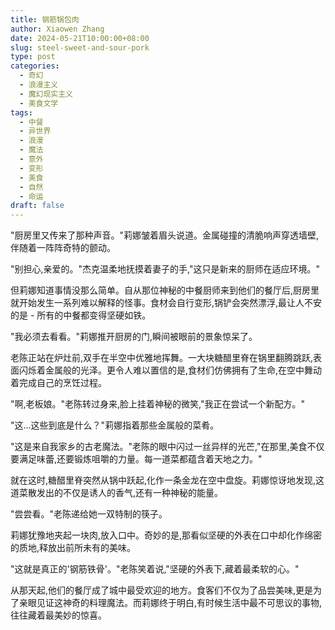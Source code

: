 ```yaml
---
title: 钢筋锅包肉
author: Xiaowen Zhang
date: 2024-05-21T10:00:00+08:00
slug: steel-sweet-and-sour-pork
type: post
categories:
  - 奇幻
  - 浪漫主义
  - 魔幻现实主义
  - 美食文学
tags:
  - 中餐
  - 异世界
  - 浪漫
  - 魔法
  - 意外
  - 变形
  - 美食
  - 自然
  - 命运
draft: false
---
```


"厨房里又传来了那种声音。"莉娜皱着眉头说道。金属碰撞的清脆响声穿透墙壁,伴随着一阵阵奇特的颤动。

"别担心,亲爱的。"杰克温柔地抚摸着妻子的手,"这只是新来的厨师在适应环境。"

但莉娜知道事情没那么简单。自从那位神秘的中餐厨师来到他们的餐厅后,厨房里就开始发生一系列难以解释的怪事。食材会自行变形,锅铲会突然漂浮,最让人不安的是 - 所有的中餐都变得坚硬如铁。

"我必须去看看。"莉娜推开厨房的门,瞬间被眼前的景象惊呆了。

老陈正站在炉灶前,双手在半空中优雅地挥舞。一大块糖醋里脊在锅里翻腾跳跃,表面闪烁着金属般的光泽。更令人难以置信的是,食材们仿佛拥有了生命,在空中舞动着完成自己的烹饪过程。

"啊,老板娘。"老陈转过身来,脸上挂着神秘的微笑,"我正在尝试一个新配方。"

"这...这些到底是什么？"莉娜指着那些金属般的菜肴。

"这是来自我家乡的古老魔法。"老陈的眼中闪过一丝异样的光芒,"在那里,美食不仅要满足味蕾,还要锻炼咀嚼的力量。每一道菜都蕴含着天地之力。"

就在这时,糖醋里脊突然从锅中跃起,化作一条金龙在空中盘旋。莉娜惊讶地发现,这道菜散发出的不仅是诱人的香气,还有一种神秘的能量。

"尝尝看。"老陈递给她一双特制的筷子。

莉娜犹豫地夹起一块肉,放入口中。奇妙的是,那看似坚硬的外表在口中却化作绵密的质地,释放出前所未有的美味。

"这就是真正的'钢筋铁骨'。"老陈笑着说,"坚硬的外表下,藏着最柔软的心。"

从那天起,他们的餐厅成了城中最受欢迎的地方。食客们不仅为了品尝美味,更是为了亲眼见证这神奇的料理魔法。而莉娜终于明白,有时候生活中最不可思议的事物,往往藏着最美妙的惊喜。